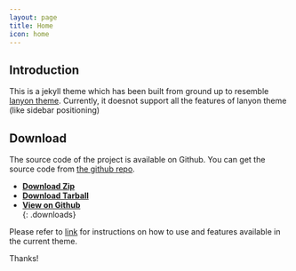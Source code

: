 ```yaml
---
layout: page
title: Home
icon: home
---
```


## Introduction

This is a jekyll theme which has been built from ground up to resemble [lanyon theme](http://lanyon.getpoole.com/). Currently, it doesnot support all the features of lanyon theme (like sidebar positioning)

## Download

The source code of the project is available on Github. You can get the source code from [the github repo](https://github.com/sonapraneeth-a/reboot-lanyon/tree/master-v2).

- [**Download Zip** <br/> <i class="fa fa-file-archive" style="color: #000000; font-size: 1.15em;"></i>](https://github.com/sonapraneeth-a/reboot-lanyon/archive/v2.2.0.zip)
- [**Download Tarball** <br/> <i class="zmdi zmdi-archive" style="color: #000000; font-size: 1.15em;"></i>](https://github.com/sonapraneeth-a/reboot-lanyon/archive/v2.2.0.tar.gz)
- [**View on Github** <br/> <i class="fab fa-github" style="color: #6e5494; font-size: 1.15em;"></i>](https://github.com/sonapraneeth-a/reboot-lanyon/tree/master-v2)
{: .downloads}

Please refer to [link]({{site.baseurl}}/blog/2018/02/12/reboot-lanyon/) for instructions on how to use and features available in the current theme.

Thanks!
